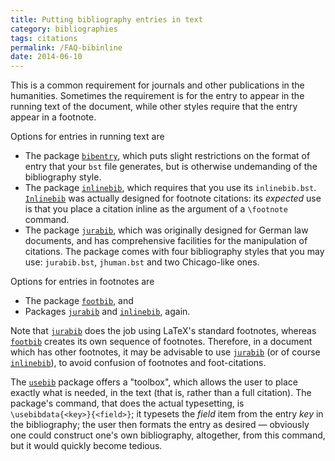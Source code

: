 ```yaml
---
title: Putting bibliography entries in text
category: bibliographies
tags: citations
permalink: /FAQ-bibinline
date: 2014-06-10
---
```


This is a common requirement for journals and other publications in
the humanities.  Sometimes the requirement is for the entry to appear
in the running text of the document, while other styles require that
the entry appear in a footnote.

Options for entries in running text are
  

-  The package [`bibentry`](https://ctan.org/pkg/bibentry), which puts slight restrictions
    on the format of entry that your `bst` file generates, but is
    otherwise undemanding of the bibliography style.
-  The package [`inlinebib`](https://ctan.org/pkg/inlinebib), which requires that you use its
    `inlinebib.bst`.  [`Inlinebib`](https://ctan.org/pkg/Inlinebib) was actually designed for
    footnote citations: its _expected_ use is that you place a
    citation inline as the argument of a `\footnote` command.
-  The package [`jurabib`](https://ctan.org/pkg/jurabib), which was originally designed for
    German law documents, and has comprehensive facilities for the
    manipulation of citations.  The package comes with four bibliography
    styles that you may use: `jurabib.bst`, `jhuman.bst` and
    two Chicago-like ones.

Options for entries in footnotes are
  

-  The package [`footbib`](https://ctan.org/pkg/footbib), and
-  Packages [`jurabib`](https://ctan.org/pkg/jurabib) and [`inlinebib`](https://ctan.org/pkg/inlinebib), again.

Note that [`jurabib`](https://ctan.org/pkg/jurabib) does the job using LaTeX's standard
footnotes, whereas [`footbib`](https://ctan.org/pkg/footbib) creates its own sequence of
footnotes.  Therefore, in a document which has other footnotes, it may
be advisable to use [`jurabib`](https://ctan.org/pkg/jurabib) (or of course
[`inlinebib`](https://ctan.org/pkg/inlinebib)), to avoid confusion of footnotes and
foot-citations.

The [`usebib`](https://ctan.org/pkg/usebib) package offers a "toolbox", which allows the user
to place exactly what is needed, in the text (that is, rather than a
full citation).  The package's command, that does the actual
typesetting, is `\usebibdata{<key>}{<field>}`; it
typesets the _field_ item from the entry _key_ in the
bibliography; the user then formats the entry as desired&nbsp;&mdash; obviously
one could construct one's own bibliography, altogether, from this
command, but it would quickly become tedious.

